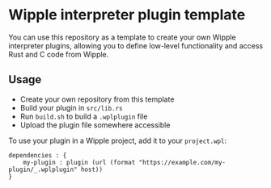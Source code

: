 # Wipple interpreter plugin template

You can use this repository as a template to create your own Wipple interpreter plugins, allowing you to define low-level functionality and access Rust and C code from Wipple.

## Usage

- Create your own repository from this template
- Build your plugin in `src/lib.rs`
- Run `build.sh` to build a `.wplplugin` file
- Upload the plugin file somewhere accessible

To use your plugin in a Wipple project, add it to your `project.wpl`:

```wipple
dependencies : {
    my-plugin : plugin (url (format "https://example.com/my-plugin/_.wplplugin" host))
}
```
